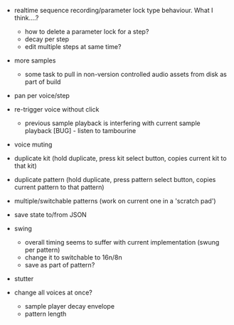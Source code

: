 - realtime sequence recording/parameter lock type behaviour. What I think....?
  - how to delete a parameter lock for a step?
  - decay per step
  - edit multiple steps at same time?

- more samples
  - some task to pull in non-version controlled audio assets from disk as part of build
- pan per voice/step
- re-trigger voice without click
  - previous sample playback is interfering with current sample playback [BUG] - listen to tambourine
- voice muting
- duplicate kit (hold duplicate, press kit select button, copies current kit to that kit)
- duplicate pattern (hold duplicate, press pattern select button, copies current pattern to that pattern)
- multiple/switchable patterns (work on current one in a 'scratch pad')
- save state to/from JSON
- swing
  - overall timing seems to suffer with current implementation (swung per pattern)
  - change it to switchable to 16n/8n
  - save as part of pattern?
- stutter
- change all voices at once?
  - sample player decay envelope
  - pattern length
